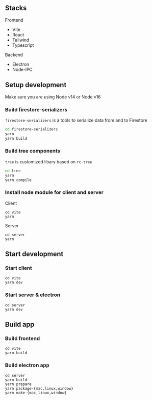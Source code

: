 ## Stacks

Frontend

- Vite
- React
- Tailwind
- Typescript

Backend

- Electron
- Node-IPC

## Setup development

Make sure you are using Node v14 or Node v16

### Build firestore-serializers

`firestore-serializers` is a tools to serialize data from and to Firestore

```sh
cd firestore-serializers
yarn
yarn build
```

### Build tree components

`tree` is customized libary based on `rc-tree`

```sh
cd tree
yarn
yarn compile
```

### Install node module for client and server

Client

```
cd vite
yarn
```

Server

```
cd server
yarn
```

## Start development

### Start client

```
cd vite
yarn dev
```

### Start server & electron

```
cd server
yarn dev
```

## Build app

### Build frontend

```
cd vite
yarn build
```

### Build electron app

```
cd server
yarn build
yarn prepare
yarn package-{mac,linux,window}
yarn make-{mac,linux,window}
```

